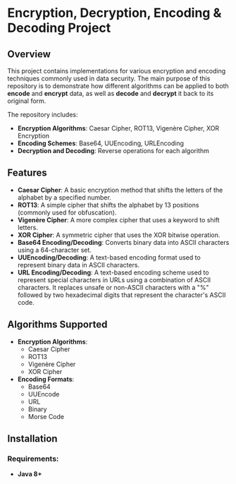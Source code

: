 # Encryption, Decryption, Encoding & Decoding Project

## Overview

This project contains implementations for various encryption and encoding techniques commonly used in data security. The main purpose of this repository is to demonstrate how different algorithms can be applied to both **encode** and **encrypt** data, as well as **decode** and **decrypt** it back to its original form.

The repository includes:
- **Encryption Algorithms**: Caesar Cipher, ROT13, Vigenère Cipher, XOR Encryption
- **Encoding Schemes**: Base64, UUEncoding, URLEncoding
- **Decryption and Decoding**: Reverse operations for each algorithm

## Features

- **Caesar Cipher**: A basic encryption method that shifts the letters of the alphabet by a specified number.
- **ROT13**: A simple cipher that shifts the alphabet by 13 positions (commonly used for obfuscation).
- **Vigenère Cipher**: A more complex cipher that uses a keyword to shift letters.
- **XOR Cipher**: A symmetric cipher that uses the XOR bitwise operation.
- **Base64 Encoding/Decoding**: Converts binary data into ASCII characters using a 64-character set.
- **UUEncoding/Decoding**: A text-based encoding format used to represent binary data in ASCII characters.
- **URL Encoding/Decoding**: A text-based encoding scheme used to represent special characters in URLs using a combination of ASCII characters. It replaces unsafe or non-ASCII characters with a "%" followed by two hexadecimal digits that represent the character's ASCII code.

## Algorithms Supported

- **Encryption Algorithms**:
  - Caesar Cipher
  - ROT13
  - Vigenère Cipher
  - XOR Cipher
- **Encoding Formats**:
  - Base64
  - UUEncode
  - URL
  - Binary
  - Morse Code

## Installation

### Requirements:
- **Java 8+**
